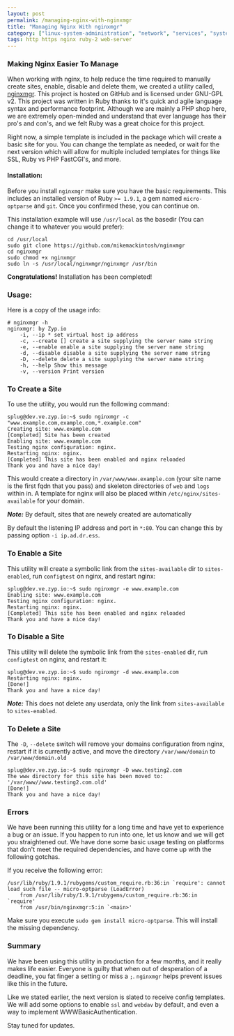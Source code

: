 ```yaml
---
layout: post
permalink: /managing-nginx-with-nginxmgr
title: "Managing Nginx With nginxmgr"
category: ["linux-system-administration", "network", "services", "system-administration", "web-servers"]
tags: http https nginx ruby-2 web-server
---
```

### Making Nginx Easier To Manage

When working with nginx, to help reduce the time required to manually create sites, enable, disable and delete them, we created a utility called, [nginxmgr](https://github.com/mikemackintosh/nginxmgr). This project is hosted on GitHub and is licensed under GNU-GPL v2. This project was written in Ruby thanks to it's quick and agile language syntax and performance footprint. Although we are mainly a PHP shop here, we are extremely open-minded and understand that ever language has their pro's and con's, and we felt Ruby was a great choice for this project.

Right now, a simple template is included in the package which will create a basic site for you. You can change the template as needed, or wait for the next version which will allow for multiple included templates for things like SSL, Ruby vs PHP FastCGI's, and more.

#### Installation:

Before you install `nginxmgr` make sure you have the basic requirements. This includes an installed version of Ruby `>= 1.9.1`, a gem named `micro-optparse` and `git`. Once you confirmed these, you can continue on.

This installation example will use `/usr/local` as the basedir (You can change it to whatever you would prefer):

    cd /usr/local
    sudo git clone https://github.com/mikemackintosh/nginxmgr
    cd nginxmgr
    sudo chmod +x nginxmgr
    sudo ln -s /usr/local/nginxmgr/nginxmgr /usr/bin

**Congratulations!** Installation has been completed!

### Usage:

Here is a copy of the usage info:

    # nginxmgr -h
    nginxmgr: by Zyp.io
        -i, --ip * set virtual host ip address
        -c, --create [] create a site supplying the server name string
        -e, --enable enable a site supplying the server name string
        -d, --disable disable a site supplying the server name string
        -D, --delete delete a site supplying the server name string
        -h, --help Show this message
        -v, --version Print version

### To Create a Site

To use the utility, you would run the following command:

    splug@dev.ve.zyp.io:~$ sudo nginxmgr -c "www.example.com,example.com,*.example.com"
    Creating site: www.example.com
    [Completed] Site has been created
    Enabling site: www.example.com
    Testing nginx configuration: nginx.
    Restarting nginx: nginx.
    [Completed] This site has been enabled and nginx reloaded
    Thank you and have a nice day!

This would create a directory in `/var/www/www.example.com` (your site name is the first fqdn that you pass) and skeleton directories of `web` and `logs` within in. A template for nginx will also be placed within `/etc/nginx/sites-available` for your domain.

**_Note:_** By default, sites that are newely created are automatically

By default the listening IP address and port in `*:80`. You can change this by passing option `-i ip.ad.dr.ess`.

### To Enable a Site

This utility will create a symbolic link from the `sites-available` dir to `sites-enabled`, run `configtest` on nginx, and restart nginx:

    splug@dev.ve.zyp.io:~$ sudo nginxmgr -e www.example.com
    Enabling site: www.example.com
    Testing nginx configuration: nginx.
    Restarting nginx: nginx.
    [Completed] This site has been enabled and nginx reloaded
    Thank you and have a nice day!

### To Disable a Site

This utility will delete the symbolic link from the `sites-enabled` dir, run `configtest` on nginx, and restart it:

    splug@dev.ve.zyp.io:~$ sudo nginxmgr -d www.example.com
    Restarting nginx: nginx.
    [Done!]
    Thank you and have a nice day!

**_Note:_** This does not delete any userdata, only the link from `sites-available` to `sites-enabled`.

### To Delete a Site

The `-D`, `--delete` switch will remove your domains configuration from nginx, restart if it is currently active, and move the directory `/var/www/domain` to `/var/www/domain.old`

    splug@dev.ve.zyp.io:~$ sudo nginxmgr -D www.testing2.com
    The www directory for this site has been moved to: '/var/www//www.testing2.com.old'
    [Done!]
    Thank you and have a nice day!

### Errors

We have been running this utility for a long time and have yet to experience a bug or an issue. If you happen to run into one, let us know and we will get you straightened out. We have done some basic usage testing on platforms that don't meet the required dependencies, and have come up with the following gotchas.

If you receive the following error:

    /usr/lib/ruby/1.9.1/rubygems/custom_require.rb:36:in `require': cannot load such file -- micro-optparse (LoadError)
        from /usr/lib/ruby/1.9.1/rubygems/custom_require.rb:36:in `require'
        from /usr/bin/nginxmgr:5:in `<main>'

Make sure you execute `sudo gem install micro-optparse`. This will install the missing dependency.

### Summary

We have been using this utility in production for a few months, and it really makes life easier. Everyone is guilty that when out of desperation of a deadline, you fat finger a setting or miss a `;`. `nginxmgr` helps prevent issues like this in the future.

Like we stated earlier, the next version is slated to receive config templates. We will add some options to enable `ssl` and `webdav` by default, and even a way to implement WWWBasicAuthentication.

Stay tuned for updates.

